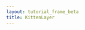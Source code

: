 ```yaml
---
layout: tutorial_frame_beta
title: KittenLayer
---
```

<script type='text/javascript'>

	var map = L.map('map', {
		crs: L.CRS.Simple,
		center: [0, 0],
		zoom: 5
	});

	L.TileLayer.Kitten = L.TileLayer.extend({
		getTileUrl: function(coords) {
			var i = Math.ceil( Math.random() * 4 );
			return "http://placekitten.com/256/256?image=" + i;
		},
        getAttribution: function() {
            return "<a href='http://placekitten.com/attribution.html'>PlaceKitten</a>"
        }
	});

	L.tileLayer.kitten = function() {
		return new L.TileLayer.Kitten();
	}

	map.addLayer( L.tileLayer.kitten() );
	
</script>